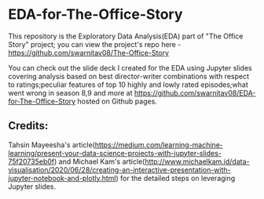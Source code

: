 # EDA-for-The-Office-Story

This repository is the Exploratory Data Analysis(EDA) part of "The Office Story" project; you can view the project's repo here - https://github.com/swarnitav08/The-Office-Story

You can check out the slide deck I created for the EDA using Jupyter slides covering analysis based on best director-writer combinations with respect to ratings;peculiar features of top 10 highly and lowly rated episodes;what went wrong in season 8,9 and more at https://github.com/swarnitav08/EDA-for-The-Office-Story hosted on Github pages.

## Credits:
Tahsin Mayeesha's article(https://medium.com/learning-machine-learning/present-your-data-science-projects-with-jupyter-slides-75f20735eb0f) and Michael Kam's article(http://www.michaelkam.id/data-visualisation/2020/06/28/creating-an-interactive-presentation-with-jupyter-notebook-and-plotly.html) for the detailed steps on leveraging Jupyter slides.
